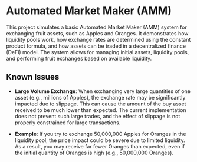 # Automated Market Maker (AMM)
This project simulates a basic Automated Market Maker (AMM) system for exchanging fruit assets, such as Apples and Oranges. It demonstrates how liquidity pools work, how exchange rates are determined using the constant product formula, and how assets can be traded in a decentralized finance (DeFi) model. The system allows for managing initial assets, liquidity pools, and performing fruit exchanges based on available liquidity.

## Known Issues

- **Large Volume Exchange**: 
  When exchanging very large quantities of one asset (e.g., millions of Apples), the exchange rate may be significantly impacted due to slippage. This can cause the amount of the buy asset received to be much lower than expected. The current implementation does not prevent such large trades, and the effect of slippage is not properly constrained for large transactions.

-  **Example**: 
   If you try to exchange 50,000,000 Apples for Oranges in the liquidity pool, the price impact could be severe due to limited liquidity. As a result, you may receive far fewer Oranges than expected, even if the initial quantity of Oranges is high (e.g., 50,000,000 Oranges).



